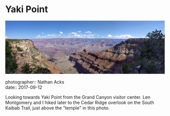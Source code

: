 # Yaki Point

![A narrow red and white sandstone ridge descends towards the floor of the Grand Canyon](assets/2017-09-12-yaki-point.webp)

photographer:: Nathan Acks  
date:: 2017-09-12

Looking towards Yaki Point from the Grand Canyon visitor center. Len Montgomery and I hiked later to the Cedar Ridge overlook on the South Kaibab Trail, just above the "temple" in this photo.
